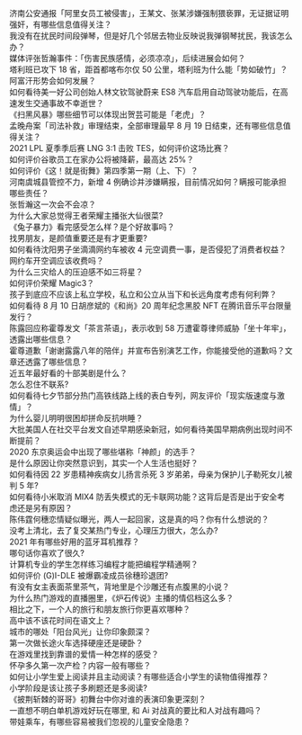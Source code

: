 济南公安通报「阿里女员工被侵害」，王某文、张某涉嫌强制猥亵罪，无证据证明强奸，有哪些信息值得关注？  
我没有在扰民时间段弹琴，但是好几个邻居去物业反映说我弹钢琴扰民，我该怎么办？  
媒体评张哲瀚事件：「伤害民族感情，必须凉凉」，后续进展会如何？  
塔利班已攻下 18 省，距首都喀布尔仅 50 公里，塔利班为什么能「势如破竹」？阿富汗形势会如何发展？  
如何看待美一好公司创始人林文钦驾驶蔚来 ES8 汽车启用自动驾驶功能后，在高速发生交通事故不幸逝世？  
《扫黑风暴》哪些细节可以体现出贺芸可能是「老虎」？  
孟晚舟案「司法补救」审理结束，全部审理最早 8 月 19 日结束，还有哪些信息值得关注？  
2021 LPL 夏季季后赛 LNG 3:1 击败 TES，如何评价这场比赛？  
如何评价谷歌员工在家办公将被降薪，最高达 25%？  
如何评价《这！就是街舞》第四季第一期（上、下）？  
河南虞城县管控不力，新增 4 例确诊并涉嫌瞒报，目前情况如何？瞒报可能承担哪些责任？  
张哲瀚这一次会不会凉？  
为什么大家总觉得王者荣耀主播张大仙很菜?  
《兔子暴力》看完感受怎么样？是个好故事吗？  
找男朋友，是颜值重要还是有才更重要?  
如何看待沈阳男子坐滴滴网约车被收 4 元空调费一事，是否侵犯了消费者权益？网约车开空调应该收费吗？  
为什么三灾给人的压迫感不如三将星？  
如何评价荣耀 Magic3？  
孩子到底应不应该上私立学校，私立和公立从当下和长远角度考虑有何利弊？  
如何看待 8 月 10 日胡彦斌的《和尚》20 周年纪念黑胶 NFT 在腾讯音乐平台限量发行？  
陈露回应称霍尊发文「茶言茶语」，表示收到 58 万遭霍尊律师威胁「坐十年牢」，透露出哪些信息？  
霍尊道歉「谢谢露露八年的陪伴」并宣布告别演艺工作，你能接受他的道歉吗？文章还透露了哪些信息？  
近五年最好看的十部美剧是什么？  
怎么忍住不联系?  
如何看待七夕节部分热门高铁线路上线的表白专列，网友评价「现实版速度与激情」？  
为什么婴儿明明很困却拼命反抗哄睡？  
大批美国人在社交平台发文自述早期感染新冠，如何看待美国早期病例出现时间不断提前？  
2020 东京奥运会中出现了哪些堪称「神颜」的选手？  
是什么原因让你突然意识到，其实一个人生活也挺好？  
如何看待因 22 岁患精神疾病女儿扬言杀死 3 岁弟弟，母亲为保护儿子勒死女儿被判 5 年?  
如何看待小米取消 MIX4 防丢失模式的无卡联网功能？这背后是否是出于安全考虑还是另有原因？  
陈伟霆何穗恋情疑似曝光，两人一起回家，这是真的吗？你有什么想说的？  
没考上清北，去了复交某热门专业，心理压力很大，怎么办?  
2021 年有哪些好用的蓝牙耳机推荐？  
哪句话你喜欢了很久?  
计算机专业的学生怎样练习编程才能把编程学精通啊？  
如何评价 (G)I-DLE 被爆霸凌成员徐穗珍退团?  
有没有女主表面茶里茶气，背地里是个沙雕还有点腹黑的小说？  
为什么热门游戏的直播圈里，《炉石传说》主播的情侣档这么多？  
相比之下，一个人的旅行和朋友旅行你更喜欢哪种？  
高中该不该花时间在语文上？  
城市的哪处「阳台风光」让你印象颇深？  
第一次做长途火车选择硬座还是硬卧？  
在游戏里找到靠谱的爱情一种怎样的感受？  
怀孕多久第一次产检？内容一般有哪些？  
如何让小学生爱上阅读并且主动阅读？有哪些适合小学生的读物值得推荐？  
小学阶段是该让孩子多刷题还是多阅读?  
《披荆斩棘的哥哥》初舞台中你对谁的表演印象更深刻？  
一直想不明白单机游戏好玩在哪里, 和 Ai 对战真的要比和人对战有趣吗？  
带娃乘车，有哪些容易被我们忽视的儿童安全隐患？  
